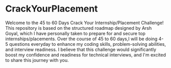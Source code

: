 # CrackYourPlacement

Welcome to the 45 to 60 Days Crack Your Internship/Placement Challenge! This repository is based on the structured roadmap designed by Arsh Goyal, which I have personally taken to prepare for and secure top internships/placements. Over the course of 45 to 60 days,I will be doing 4-5 questions everyday to enhance my coding skills, problem-solving abilities, and interview readiness. I believe that this challenge would significantly boost my confidence and readiness for technical interviews, and I'm excited to share this journey with you.

